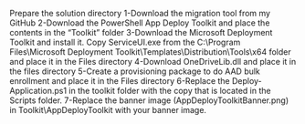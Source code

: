 Prepare the solution directory
1-Download the migration tool from my GitHub
2-Download the PowerShell App Deploy Toolkit and place the contents in the “Toolkit” folder
3-Download the Microsoft Deployment Toolkit and install it. Copy ServiceUI.exe from the C:\Program Files\Microsoft Deployment Toolkit\Templates\Distribution\Tools\x64 folder and place it in the Files directory
4-Download OneDriveLib.dll and place it in the files directory
5-Create a provisioning package to do AAD bulk enrollment and place it in the Files directory
6-Replace the Deploy-Application.ps1 in the toolkit folder with the copy that is located in the Scripts folder.
7-Replace the banner image (AppDeployToolkitBanner.png) in Toolkit\AppDeployToolkit with your banner image.